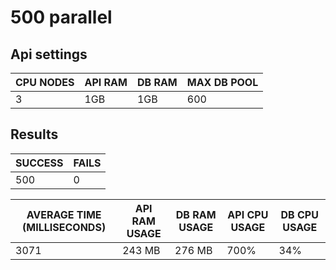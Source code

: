 # 500 parallel

## Api settings

| CPU NODES | API RAM | DB RAM | MAX DB POOL |
| --------- | ------- | ------ | ----------- |
| 3         | 1GB     | 1GB    | 600         |

## Results

| SUCCESS | FAILS |
| ------- | ----- |
| 500     | 0     |

| AVERAGE TIME (MILLISECONDS) | API RAM USAGE | DB RAM USAGE | API CPU USAGE | DB CPU USAGE |
| --------------------------- | ------------- | ------------ | ------------- | ------------ |
| 3071                        | 243 MB        | 276 MB       | 700%          | 34%          |
